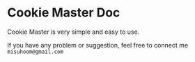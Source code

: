 # Cookie Master Doc

Cookie Master is very simple and easy to use.

If you have any problem or suggestion, feel free to connect me `misuhoom@gmail.com`
